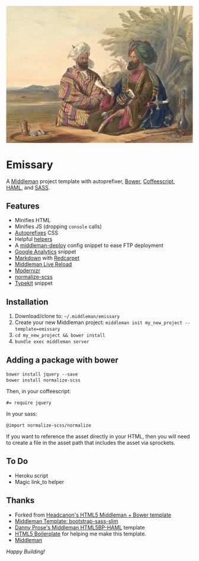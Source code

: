 ![](source/assets/img/meerz-fyze.jpg)


Emissary
========

A [Middleman](http://middlemanapp.com) project template with autoprefixer, [Bower](http://github.com/twitter/bower), [Coffeescript](http://coffeescript.org), [HAML](http://haml.info), and [SASS](http://sass-lang.com).


Features
--------
* Minifies HTML
* Minifies JS (dropping `console` calls)
* [Autoprefixes](https://github.com/porada/middleman-autoprefixer) CSS
* Helpful [helpers](helpers/helpers.rb)
* A [middleman-deploy](http://github.com/tvaughan/middleman-deploy) config snippet to ease FTP deployment
* [Google Analytics](http://google.com/analytics) snippet
* [Markdown](http://daringfireball.net/projects/markdown/) with [Redcarpet](https://github.com/vmg/redcarpet)
* [Middleman Live Reload](http://github.com/middleman/middleman-livereload)
* [Modernizr](http://modernizr.com)
* [normalize-scss](https://github.com/JohnAlbin/normalize-scss)
* [Typekit](http://typekit.com) snippet


Installation
------------
1. Download/clone to: `~/.middleman/emissary`
2. Create your new Middleman project: `middleman init my_new_project --template=emissary`
3. `cd my_new_project && bower install`
4. `bundle exec middleman server`


Adding a package with bower
---------------------------

    bower install jquery --save
    bower install normalize-scss

Then, in your coffeescript:

    #= require jquery

In your sass:

    @import normalize-scss/normalize

If you want to reference the asset directly in your HTML, then you will need to create a file in the asset path that includes the asset via sprockets.


To Do
-----
- Heroku script
- Magic link_to helper


Thanks
------
- Forked from [Headcanon's HTML5 Middleman + Bower template](https://github.com/headcanon/middleman-bower-template)
- [Middleman Template: bootstrap-sass-slim](https://github.com/shimoju/middleman-bootstrap-sass-slim)
- [Danny Prose's Middleman HTML5BP-HAML](https://github.com/dannyprose/Middleman-HTML5BP-HAML) template
- [HTML5 Boilerplate](http://html5boilerplate.com) for helping me make this template.
- [Middleman](http://middlemanapp.com)

*Happy Building!*

